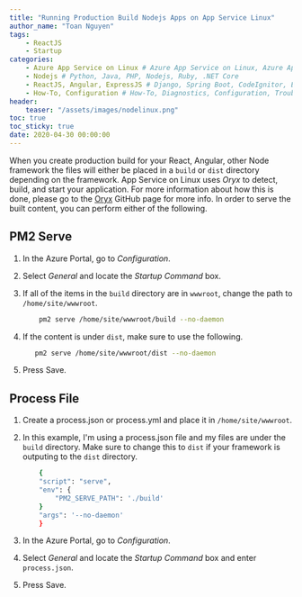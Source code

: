```yaml
---
title: "Running Production Build Nodejs Apps on App Service Linux"
author_name: "Toan Nguyen"
tags:
    - ReactJS
    - Startup
categories:
    - Azure App Service on Linux # Azure App Service on Linux, Azure App Service on Windows, Function App, Azure VM, Azure SDK
    - Nodejs # Python, Java, PHP, Nodejs, Ruby, .NET Core
    - ReactJS, Angular, ExpressJS # Django, Spring Boot, CodeIgnitor, ExpressJS
    - How-To, Configuration # How-To, Diagnostics, Configuration, Troubleshooting, Performance
header:
    teaser: "/assets/images/nodelinux.png" 
toc: true
toc_sticky: true
date: 2020-04-30 00:00:00
---
```


When you create production build for your React, Angular, other Node framework the files will either be placed in a `build` or `dist` directory depending on the framework.  App Service on Linux uses *Oryx* to detect, build, and start your application.  For more information about how this is done, please go to the [Oryx](https://github.com/microsoft/Oryx/blob/master/doc/runtimes/nodejs.md) GitHub page for more info.  In order to serve the built content, you can perform either of the following.

## PM2 Serve

1. In the Azure Portal, go to *Configuration*.
1. Select *General* and locate the *Startup Command* box.
1. If all of the items in the `build` directory are in `wwwroot`, change the path to `/home/site/wwwroot`.
    ```bash	
        pm2 serve /home/site/wwwroot/build --no-daemon
    ```
1. If the content is under `dist`, make sure to use the following.
    ```bash
       pm2 serve /home/site/wwwroot/dist --no-daemon
    ```

1. Press Save.

## Process File

1. Create a process.json or process.yml and place it in `/home/site/wwwroot`.  
1. In this example, I'm using a process.json file and my files are under the `build` directory.  Make sure to change this to `dist` if your framework is outputing to the `dist` directory.
	
    ```bash	
        {
        "script": "serve",
        "env": {
            "PM2_SERVE_PATH": './build'
        }
        "args": '--no-daemon'
        }
    ```
1. In the Azure Portal, go to *Configuration*.
1. Select *General* and locate the *Startup Command* box and enter `process.json`.
1. Press Save.